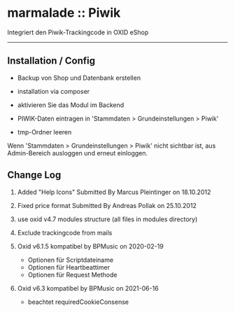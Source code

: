 # marmalade :: Piwik

Integriert den Piwik-Trackingcode in OXID eShop

---

## Installation / Config

- Backup von Shop und Datenbank erstellen

- installation via composer

- aktivieren Sie das Modul im Backend

- PIWIK-Daten eintragen in 'Stammdaten > Grundeinstellungen > Piwik'

- tmp-Ordner leeren

Wenn 'Stammdaten > Grundeinstellungen > Piwik' nicht sichtbar ist, aus Admin-Bereich ausloggen und erneut einloggen.

## Change Log

1. Added "Help Icons" Submitted By Marcus Pleintinger on 18.10.2012

2. Fixed price format Submitted By Andreas Pollak on 25.10.2012

3. use oxid v4.7 modules structure (all files in modules directory)

4. Exclude trackingcode from mails

5. Oxid v6.1.5 kompatibel by BPMusic on 2020-02-19
   - Optionen für Scriptdateiname
   - Optionen für Heartbeattimer
   - Optionen für Request Methode

6. Oxid v6.3 kompatibel by BPMusic on 2021-06-16
   - beachtet requiredCookieConsense